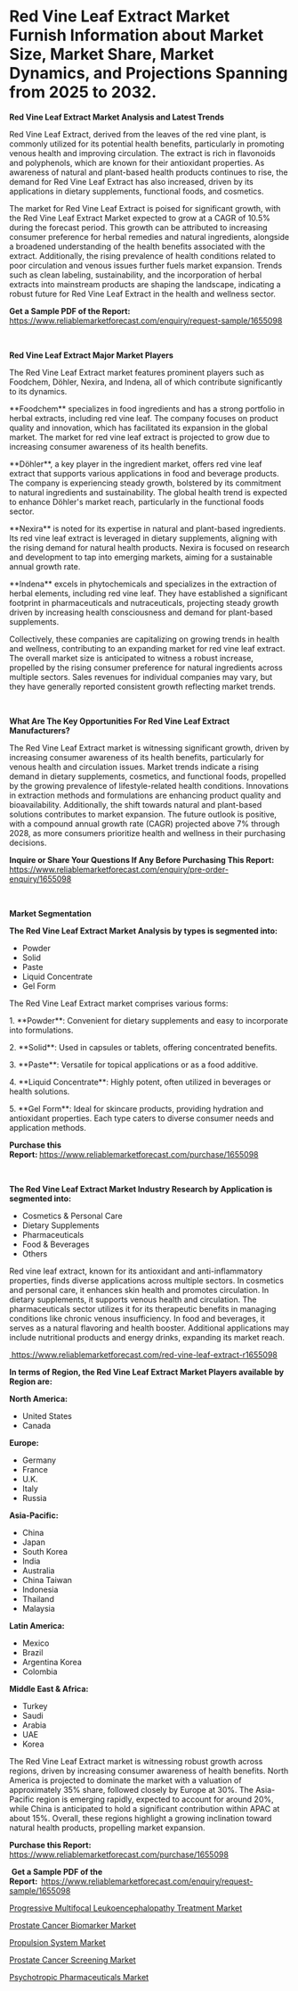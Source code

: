 <p><h1>Red Vine Leaf Extract Market Furnish Information about Market Size, Market Share, Market Dynamics, and Projections Spanning from 2025 to 2032.</h1></p><p><strong>Red Vine Leaf Extract Market Analysis and Latest Trends</strong></p>
<p><p>Red Vine Leaf Extract, derived from the leaves of the red vine plant, is commonly utilized for its potential health benefits, particularly in promoting venous health and improving circulation. The extract is rich in flavonoids and polyphenols, which are known for their antioxidant properties. As awareness of natural and plant-based health products continues to rise, the demand for Red Vine Leaf Extract has also increased, driven by its applications in dietary supplements, functional foods, and cosmetics.</p><p>The market for Red Vine Leaf Extract is poised for significant growth, with the Red Vine Leaf Extract Market expected to grow at a CAGR of 10.5% during the forecast period. This growth can be attributed to increasing consumer preference for herbal remedies and natural ingredients, alongside a broadened understanding of the health benefits associated with the extract. Additionally, the rising prevalence of health conditions related to poor circulation and venous issues further fuels market expansion. Trends such as clean labeling, sustainability, and the incorporation of herbal extracts into mainstream products are shaping the landscape, indicating a robust future for Red Vine Leaf Extract in the health and wellness sector.</p></p>
<p><strong>Get a Sample PDF of the Report:&nbsp;</strong> <a href="https://www.reliablemarketforecast.com/enquiry/request-sample/1655098?utm_campaign=1110&utm_medium=2&utm_source=Github&utm_content=ia&utm_term=07032025&utm_id=red-vine-leaf-extract">https://www.reliablemarketforecast.com/enquiry/request-sample/1655098</a></p>
<p>&nbsp;</p>
<p><strong>Red Vine Leaf Extract Major Market Players</strong></p>
<p><p>The Red Vine Leaf Extract market features prominent players such as Foodchem, Döhler, Nexira, and Indena, all of which contribute significantly to its dynamics. </p><p>**Foodchem** specializes in food ingredients and has a strong portfolio in herbal extracts, including red vine leaf. The company focuses on product quality and innovation, which has facilitated its expansion in the global market. The market for red vine leaf extract is projected to grow due to increasing consumer awareness of its health benefits.</p><p>**Döhler**, a key player in the ingredient market, offers red vine leaf extract that supports various applications in food and beverage products. The company is experiencing steady growth, bolstered by its commitment to natural ingredients and sustainability. The global health trend is expected to enhance Döhler's market reach, particularly in the functional foods sector.</p><p>**Nexira** is noted for its expertise in natural and plant-based ingredients. Its red vine leaf extract is leveraged in dietary supplements, aligning with the rising demand for natural health products. Nexira is focused on research and development to tap into emerging markets, aiming for a sustainable annual growth rate.</p><p>**Indena** excels in phytochemicals and specializes in the extraction of herbal elements, including red vine leaf. They have established a significant footprint in pharmaceuticals and nutraceuticals, projecting steady growth driven by increasing health consciousness and demand for plant-based supplements.</p><p>Collectively, these companies are capitalizing on growing trends in health and wellness, contributing to an expanding market for red vine leaf extract. The overall market size is anticipated to witness a robust increase, propelled by the rising consumer preference for natural ingredients across multiple sectors. Sales revenues for individual companies may vary, but they have generally reported consistent growth reflecting market trends.</p></p>
<p>&nbsp;</p>
<p><strong>What Are The Key Opportunities For Red Vine Leaf Extract Manufacturers?</strong></p>
<p><p>The Red Vine Leaf Extract market is witnessing significant growth, driven by increasing consumer awareness of its health benefits, particularly for venous health and circulation issues. Market trends indicate a rising demand in dietary supplements, cosmetics, and functional foods, propelled by the growing prevalence of lifestyle-related health conditions. Innovations in extraction methods and formulations are enhancing product quality and bioavailability. Additionally, the shift towards natural and plant-based solutions contributes to market expansion. The future outlook is positive, with a compound annual growth rate (CAGR) projected above 7% through 2028, as more consumers prioritize health and wellness in their purchasing decisions.</p></p>
<p><strong>Inquire or Share Your Questions If Any Before Purchasing This Report:</strong> <a href="https://www.reliablemarketforecast.com/enquiry/pre-order-enquiry/1655098?utm_campaign=1110&utm_medium=2&utm_source=Github&utm_content=ia&utm_term=07032025&utm_id=red-vine-leaf-extract">https://www.reliablemarketforecast.com/enquiry/pre-order-enquiry/1655098</a></p>
<p>&nbsp;</p>
<p><strong>Market Segmentation</strong></p>
<p><strong>The Red Vine Leaf Extract Market Analysis by types is segmented into:</strong></p>
<p><ul><li>Powder</li><li>Solid</li><li>Paste</li><li>Liquid Concentrate</li><li>Gel Form</li></ul></p>
<p><p>The Red Vine Leaf Extract market comprises various forms: </p><p>1. **Powder**: Convenient for dietary supplements and easy to incorporate into formulations.</p><p>2. **Solid**: Used in capsules or tablets, offering concentrated benefits.</p><p>3. **Paste**: Versatile for topical applications or as a food additive.</p><p>4. **Liquid Concentrate**: Highly potent, often utilized in beverages or health solutions.</p><p>5. **Gel Form**: Ideal for skincare products, providing hydration and antioxidant properties. Each type caters to diverse consumer needs and application methods.</p></p>
<p><strong>Purchase this Report:&nbsp;</strong><a href="https://www.reliablemarketforecast.com/purchase/1655098?utm_campaign=1110&utm_medium=2&utm_source=Github&utm_content=ia&utm_term=07032025&utm_id=red-vine-leaf-extract">https://www.reliablemarketforecast.com/purchase/1655098</a></p>
<p>&nbsp;</p>
<p><strong>The Red Vine Leaf Extract Market Industry Research by Application is segmented into:</strong></p>
<p><ul><li>Cosmetics & Personal Care</li><li>Dietary Supplements</li><li>Pharmaceuticals</li><li>Food & Beverages</li><li>Others</li></ul></p>
<p><p>Red vine leaf extract, known for its antioxidant and anti-inflammatory properties, finds diverse applications across multiple sectors. In cosmetics and personal care, it enhances skin health and promotes circulation. In dietary supplements, it supports venous health and circulation. The pharmaceuticals sector utilizes it for its therapeutic benefits in managing conditions like chronic venous insufficiency. In food and beverages, it serves as a natural flavoring and health booster. Additional applications may include nutritional products and energy drinks, expanding its market reach.</p></p>
<p><a href="https://www.reliablemarketforecast.com/red-vine-leaf-extract-r1655098?utm_campaign=1110&utm_medium=2&utm_source=Github&utm_content=ia&utm_term=07032025&utm_id=red-vine-leaf-extract">&nbsp;https://www.reliablemarketforecast.com/red-vine-leaf-extract-r1655098</a></p>
<p><strong>In terms of Region, the Red Vine Leaf Extract Market Players available by Region are:</strong></p>
<p>
    <p> <strong> North America: </strong>
        <ul>
            <li>United States</li>
            <li>Canada</li>
        </ul>
        </p> 
    <p> <strong> Europe: </strong>
        <ul>
            <li>Germany</li>
            <li>France</li>
            <li>U.K.</li>
            <li>Italy</li>
            <li>Russia</li>
        </ul>
        </p> 
    <p> <strong> Asia-Pacific: </strong>
        <ul>
            <li>China</li>
            <li>Japan</li>
            <li>South Korea</li>
            <li>India</li>
            <li>Australia</li>
            <li>China Taiwan</li>
            <li>Indonesia</li>
            <li>Thailand</li>
            <li>Malaysia</li>
        </ul>
        </p> 
    <p> <strong> Latin America: </strong>
        <ul>
            <li>Mexico</li>
            <li>Brazil</li>
            <li>Argentina Korea</li>
            <li>Colombia</li>
        </ul>
        </p> 
    <p> <strong> Middle East & Africa: </strong>
        <ul>
            <li>Turkey</li>
            <li>Saudi</li>
            <li>Arabia</li>
            <li>UAE</li>
            <li>Korea</li>
        </ul>
    </p>
    </p>
<p><p>The Red Vine Leaf Extract market is witnessing robust growth across regions, driven by increasing consumer awareness of health benefits. North America is projected to dominate the market with a valuation of approximately 35% share, followed closely by Europe at 30%. The Asia-Pacific region is emerging rapidly, expected to account for around 20%, while China is anticipated to hold a significant contribution within APAC at about 15%. Overall, these regions highlight a growing inclination toward natural health products, propelling market expansion.</p></p>
<p><strong>Purchase this Report: </strong><a href="https://www.reliablemarketforecast.com/purchase/1655098?utm_campaign=1110&utm_medium=2&utm_source=Github&utm_content=ia&utm_term=07032025&utm_id=red-vine-leaf-extract">https://www.reliablemarketforecast.com/purchase/1655098</a></p>
<p>&nbsp;<strong>Get a Sample PDF of the Report:&nbsp;&nbsp;</strong><a href="https://www.reliablemarketforecast.com/enquiry/request-sample/1655098?utm_campaign=1110&utm_medium=2&utm_source=Github&utm_content=ia&utm_term=07032025&utm_id=red-vine-leaf-extract">https://www.reliablemarketforecast.com/enquiry/request-sample/1655098</a></p>
<p><strong></strong></p>
<p><p><a href="https://github.com/hirtzhulstsq/Market-Research-Report-List-1/blob/main/progressive-multifocal-leukoencephalopathy-treatment-market.md?utm_campaign=1110&utm_medium=2&utm_source=Github&utm_content=ia&utm_term=07032025&utm_id=red-vine-leaf-extract">Progressive Multifocal Leukoencephalopathy Treatment Market</a></p><p><a href="https://github.com/alekitanis/Market-Research-Report-List-1/blob/main/prostate-cancer-biomarker-market.md?utm_campaign=1110&utm_medium=2&utm_source=Github&utm_content=ia&utm_term=07032025&utm_id=red-vine-leaf-extract">Prostate Cancer Biomarker Market</a></p><p><a href="https://github.com/bilkbitsch/Market-Research-Report-List-1/blob/main/propulsion-system-market.md?utm_campaign=1110&utm_medium=2&utm_source=Github&utm_content=ia&utm_term=07032025&utm_id=red-vine-leaf-extract">Propulsion System Market</a></p><p><a href="https://github.com/vaeilabin/Market-Research-Report-List-1/blob/main/prostate-cancer-screening-market.md?utm_campaign=1110&utm_medium=2&utm_source=Github&utm_content=ia&utm_term=07032025&utm_id=red-vine-leaf-extract">Prostate Cancer Screening Market</a></p><p><a href="https://github.com/kumadenthela/Market-Research-Report-List-1/blob/main/psychotropic-pharmaceuticals-market.md?utm_campaign=1110&utm_medium=2&utm_source=Github&utm_content=ia&utm_term=07032025&utm_id=red-vine-leaf-extract">Psychotropic Pharmaceuticals Market</a></p></p>